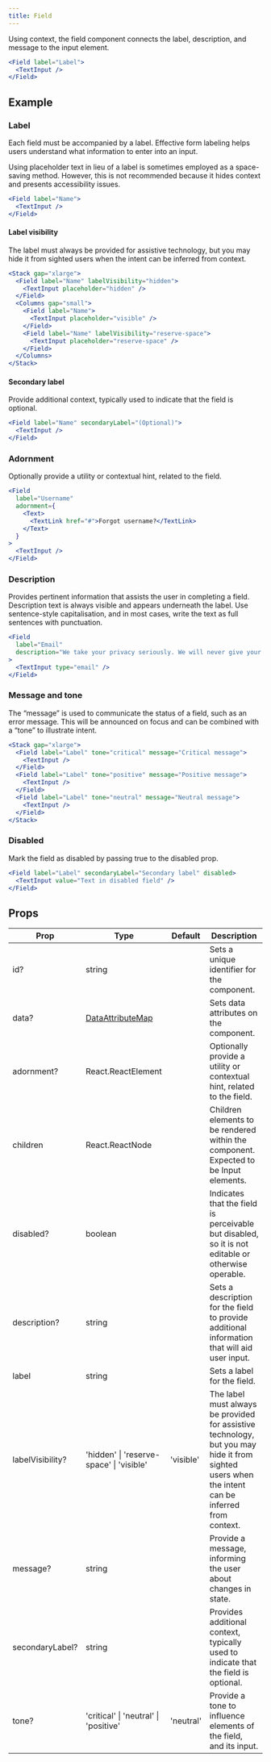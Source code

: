 ```yaml
---
title: Field
---
```


Using context, the field component connects the label, description, and message
to the input element.

```jsx live
<Field label="Label">
  <TextInput />
</Field>
```

## Example

### Label

Each field must be accompanied by a label. Effective form labeling helps users
understand what information to enter into an input.

Using placeholder text in lieu of a label is sometimes employed as a
space-saving method. However, this is not recommended because it hides context
and presents accessibility issues.

```jsx live
<Field label="Name">
  <TextInput />
</Field>
```

#### Label visibility

The label must always be provided for assistive technology, but you may hide it
from sighted users when the intent can be inferred from context.

```jsx live
<Stack gap="xlarge">
  <Field label="Name" labelVisibility="hidden">
    <TextInput placeholder="hidden" />
  </Field>
  <Columns gap="small">
    <Field label="Name">
      <TextInput placeholder="visible" />
    </Field>
    <Field label="Name" labelVisibility="reserve-space">
      <TextInput placeholder="reserve-space" />
    </Field>
  </Columns>
</Stack>
```

#### Secondary label

Provide additional context, typically used to indicate that the field is
optional.

```jsx live
<Field label="Name" secondaryLabel="(Optional)">
  <TextInput />
</Field>
```

### Adornment

Optionally provide a utility or contextual hint, related to the field.

```jsx live
<Field
  label="Username"
  adornment={
    <Text>
      <TextLink href="#">Forgot username?</TextLink>
    </Text>
  }
>
  <TextInput />
</Field>
```

### Description

Provides pertinent information that assists the user in completing a field.
Description text is always visible and appears underneath the label. Use
sentence-style capitalisation, and in most cases, write the text as full
sentences with punctuation.

```jsx live
<Field
  label="Email"
  description="We take your privacy seriously. We will never give your email to a third party."
>
  <TextInput type="email" />
</Field>
```

### Message and tone

The “message” is used to communicate the status of a field, such as an error
message. This will be announced on focus and can be combined with a “tone” to
illustrate intent.

```jsx live
<Stack gap="xlarge">
  <Field label="Label" tone="critical" message="Critical message">
    <TextInput />
  </Field>
  <Field label="Label" tone="positive" message="Positive message">
    <TextInput />
  </Field>
  <Field label="Label" tone="neutral" message="Neutral message">
    <TextInput />
  </Field>
</Stack>
```

### Disabled

Mark the field as disabled by passing true to the disabled prop.

```jsx live
<Field label="Label" secondaryLabel="Secondary label" disabled>
  <TextInput value="Text in disabled field" />
</Field>
```

## Props

| Prop             | Type                                     | Default   | Description                                                                                                                                      |
| ---------------- | ---------------------------------------- | --------- | ------------------------------------------------------------------------------------------------------------------------------------------------ |
| id?              | string                                   |           | Sets a unique identifier for the component.                                                                                                      |
| data?            | [DataAttributeMap][data-attribute-map]   |           | Sets data attributes on the component.                                                                                                           |
| adornment?       | React.ReactElement                       |           | Optionally provide a utility or contextual hint, related to the field.                                                                           |
| children         | React.ReactNode                          |           | Children elements to be rendered within the component. Expected to be Input elements.                                                            |
| disabled?        | boolean                                  |           | Indicates that the field is perceivable but disabled, so it is not editable or otherwise operable.                                               |
| description?     | string                                   |           | Sets a description for the field to provide additional information that will aid user input.                                                     |
| label            | string                                   |           | Sets a label for the field.                                                                                                                      |
| labelVisibility? | 'hidden' \| 'reserve-space' \| 'visible' | 'visible' | The label must always be provided for assistive technology, but you may hide it from sighted users when the intent can be inferred from context. |
| message?         | string                                   |           | Provide a message, informing the user about changes in state.                                                                                    |
| secondaryLabel?  | string                                   |           | Provides additional context, typically used to indicate that the field is optional.                                                              |
| tone?            | 'critical' \| 'neutral' \| 'positive'    | 'neutral' | Provide a tone to influence elements of the field, and its input.                                                                                |

[data-attribute-map]:
  https://github.com/brighte-labs/spark-web/blob/e7f6f4285b4cfd876312cc89fbdd094039aa239a/packages/utils/src/internal/buildDataAttributes.ts#L1
